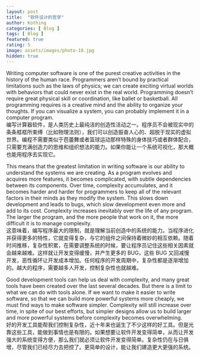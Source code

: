 ```yaml
---
layout: post
title:  "软件设计的哲学"
author: Kothing
categories: [ Blog ]
tags: [ Blog ]
featured: true
rating: 5
image: assets/images/photo-18.jpg
hidden: true
---
```


Writing computer software is one of the purest creative activities in the history of the human race. Programmers aren’t bound by practical limitations such as the laws of physics; we can create exciting virtual worlds with behaviors that could never exist in the real world. Programming doesn’t require great physical skill or coordination, like ballet or basketball. All programming requires is a creative mind and the ability to organize your thoughts. If you can visualize a system, you can probably implement it in a computer program.  
编写计算器软件，是人类历史上最纯洁的创造性活动之一。程序员不会被现实中的条条框框所束缚（比如物理法则），我们可以创造振奋人心的、超脱于现实的虚拟世界。编程不需要类似于芭蕾舞或者篮球运动那样特殊的身体技巧或者群体配合，只需要充满创造力的思维和组织想法的能力。如果你能让一个系统可视化，那大概也能用程序去实现它。


This means that the greatest limitation in writing software is our ability to understand the systems we are creating. As a program evolves and acquires more features, it becomes complicated, with subtle dependencies between its components. Over time, complexity accumulates, and it becomes harder and harder for programmers to keep all of the relevant factors in their minds as they modify the system. This slows down development and leads to bugs, which slow development even more and add to its cost. Complexity increases inevitably over the life of any program. The larger the program, and the more people that work on it, the more difficult it is to manage complexity.  
这意味着，编写程序最大的限制，就是理解当前创造中的系统的能力。当程序进化并获得更多的特性，它就变得复杂，与它的组件之间保持着微妙的相互依赖。随着时间推移，复杂性积累，在需要调整系统的时候，要让程序员记住这些相关因素就会越来越难。这样就让开发变得缓慢，并产生更多的 BUG，这些 BUG 又回减慢开发，恶性循环让开发成本增加。任何程序的开发周期中，复杂性都是逐渐增加的。越大的程序，需要越多人开发，控制复杂性也就越难。


Good development tools can help us deal with complexity, and many great tools have been created over the last several decades. But there is a limit to what we can do with tools alone. If we want to make it easier to write software, so that we can build more powerful systems more cheaply, we must find ways to make software simpler. Complexity will still increase over time, in spite of our best efforts, but simpler designs allow us to build larger and more powerful systems before complexity becomes overwhelming.  
好的开发工具能帮我们控制复杂性，近十年来也诞生了不少这样的好工具。但是光靠这些工具，能做到事情也是有限的。如果想要让软件开发变得简单，从而让开发强大的系统变得方便，那么我们就必须让软件开发变得简单。复杂性仍在与日俱增，尽管我们已经尽力去把控了。更简单的设计，能让我们建造更大更强的系统。
